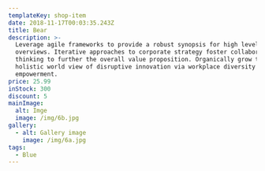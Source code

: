```yaml
---
templateKey: shop-item
date: 2018-11-17T00:03:35.243Z
title: Bear
description: >-
  Leverage agile frameworks to provide a robust synopsis for high level
  overviews. Iterative approaches to corporate strategy foster collaborative
  thinking to further the overall value proposition. Organically grow the
  holistic world view of disruptive innovation via workplace diversity and
  empowerment.
price: 25.99
inStock: 300
discount: 5
mainImage:
  alt: Imge
  image: /img/6b.jpg
gallery:
  - alt: Gallery image
    image: /img/6a.jpg
tags:
  - Blue
---
```


